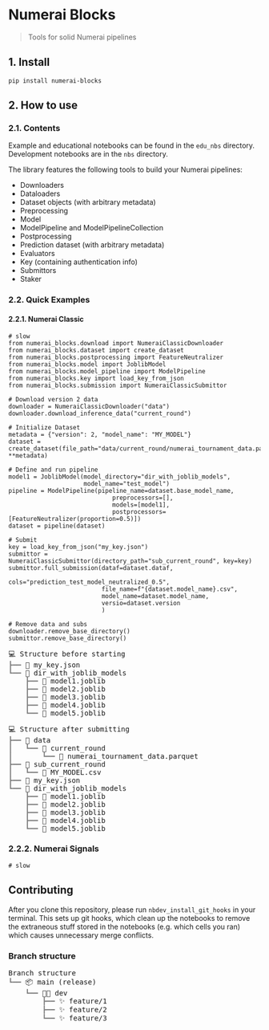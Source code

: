 # Numerai Blocks
> Tools for solid Numerai pipelines


## 1. Install

`pip install numerai-blocks`

## 2. How to use

### 2.1. Contents

Example and educational notebooks can be found in the `edu_nbs` directory. Development notebooks are in the `nbs` directory.

The library features the following tools to build your Numerai pipelines:

- Downloaders
- Dataloaders
- Dataset objects (with arbitrary metadata)
- Preprocessing
- Model
- ModelPipeline and ModelPipelineCollection
- Postprocessing
- Prediction dataset (with arbitrary metadata)
- Evaluators
- Key (containing authentication info)
- Submittors
- Staker

### 2.2. Quick Examples

#### 2.2.1. Numerai Classic

```
# slow
from numerai_blocks.download import NumeraiClassicDownloader
from numerai_blocks.dataset import create_dataset
from numerai_blocks.postprocessing import FeatureNeutralizer
from numerai_blocks.model import JoblibModel
from numerai_blocks.model_pipeline import ModelPipeline
from numerai_blocks.key import load_key_from_json
from numerai_blocks.submission import NumeraiClassicSubmittor

# Download version 2 data
downloader = NumeraiClassicDownloader("data")
downloader.download_inference_data("current_round")

# Initialize Dataset
metadata = {"version": 2, "model_name": "MY_MODEL"}
dataset = create_dataset(file_path="data/current_round/numerai_tournament_data.parquet", **metadata)

# Define and run pipeline
model1 = JoblibModel(model_directory="dir_with_joblib_models",
                     model_name="test_model")
pipeline = ModelPipeline(pipeline_name=dataset.base_model_name,
                             preprocessors=[],
                             models=[model1],
                             postprocessors=[FeatureNeutralizer(proportion=0.5)])
dataset = pipeline(dataset)

# Submit
key = load_key_from_json("my_key.json")
submittor = NumeraiClassicSubmittor(directory_path="sub_current_round", key=key)
submittor.full_submission(dataf=dataset.dataf,
                          cols="prediction_test_model_neutralized_0.5",
                          file_name=f"{dataset.model_name}.csv",
                          model_name=dataset.model_name,
                          versio=dataset.version
                          )

# Remove data and subs
downloader.remove_base_directory()
submittor.remove_base_directory()
```


<pre style="white-space:pre;overflow-x:auto;line-height:normal;font-family:Menlo,'DejaVu Sans Mono',consolas,'Courier New',monospace">💻 Structure before starting                                                                        
<span style="color: #808080; text-decoration-color: #808080">┣━━ </span>📄 my_key.json                                                                                  
<span style="color: #808080; text-decoration-color: #808080">┗━━ </span>📁 dir_with_joblib_models                                                                       
<span style="color: #808080; text-decoration-color: #808080">    ┣━━ </span>📄 model1.joblib                                                                            
<span style="color: #808080; text-decoration-color: #808080">    ┣━━ </span>📄 model2.joblib                                                                            
<span style="color: #808080; text-decoration-color: #808080">    ┣━━ </span>📄 model3.joblib                                                                            
<span style="color: #808080; text-decoration-color: #808080">    ┣━━ </span>📄 model4.joblib                                                                            
<span style="color: #808080; text-decoration-color: #808080">    ┗━━ </span>📄 model5.joblib                                                                            
</pre>




<pre style="white-space:pre;overflow-x:auto;line-height:normal;font-family:Menlo,'DejaVu Sans Mono',consolas,'Courier New',monospace">💻 Structure after submitting                                                                       
<span style="color: #808080; text-decoration-color: #808080">┣━━ </span>📁 data                                                                                         
<span style="color: #808080; text-decoration-color: #808080">┃   ┗━━ </span>📁 current_round                                                                            
<span style="color: #808080; text-decoration-color: #808080">┃       ┗━━ </span>📄 numerai_tournament_data.parquet                                                      
<span style="color: #808080; text-decoration-color: #808080">┣━━ </span>📁 sub_current_round                                                                            
<span style="color: #808080; text-decoration-color: #808080">┃   ┗━━ </span>📄 MY_MODEL.csv                                                                             
<span style="color: #808080; text-decoration-color: #808080">┣━━ </span>📄 my_key.json                                                                                  
<span style="color: #808080; text-decoration-color: #808080">┗━━ </span>📁 dir_with_joblib_models                                                                       
<span style="color: #808080; text-decoration-color: #808080">    ┣━━ </span>📄 model1.joblib                                                                            
<span style="color: #808080; text-decoration-color: #808080">    ┣━━ </span>📄 model2.joblib                                                                            
<span style="color: #808080; text-decoration-color: #808080">    ┣━━ </span>📄 model3.joblib                                                                            
<span style="color: #808080; text-decoration-color: #808080">    ┣━━ </span>📄 model4.joblib                                                                            
<span style="color: #808080; text-decoration-color: #808080">    ┗━━ </span>📄 model5.joblib                                                                            
</pre>



### 2.2.2. Numerai Signals

```
# slow
```

## Contributing

After you clone this repository, please run `nbdev_install_git_hooks` in your terminal. This sets up git hooks, which clean up the notebooks to remove the extraneous stuff stored in the notebooks (e.g. which cells you ran) which causes unnecessary merge conflicts.

### Branch structure



<pre style="white-space:pre;overflow-x:auto;line-height:normal;font-family:Menlo,'DejaVu Sans Mono',consolas,'Courier New',monospace">Branch structure                                                                                    
<span style="color: #808080; text-decoration-color: #808080">┗━━ </span>📦 main (release)                                                                               
<span style="color: #808080; text-decoration-color: #808080">    ┗━━ </span>👨‍💻 dev                                                                                    
<span style="color: #808080; text-decoration-color: #808080">        ┣━━ </span>✨ feature/1                                                                            
<span style="color: #808080; text-decoration-color: #808080">        ┣━━ </span>✨ feature/2                                                                            
<span style="color: #808080; text-decoration-color: #808080">        ┗━━ </span>✨ feature/3                                                                            
</pre>


